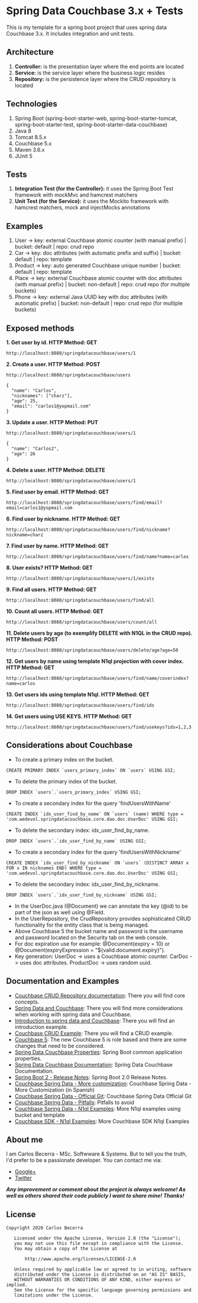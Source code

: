 # Spring Data Couchbase 3.x + Tests

This is my template for a spring boot project that uses spring data Couchbase 3.x. It includes integration and unit tests.

## Architecture
 
 1. **Controller:** is the presentation layer where the end points are located
 2. **Service:** is the service layer where the business logic resides
 3. **Repository:** is the persistence layer where the CRUD repository is located
 
## Technologies

1. Spring Boot (spring-boot-starter-web, spring-boot-starter-tomcat, spring-boot-starter-test, spring-boot-starter-data-couchbase)
2. Java 8
3. Tomcat 8.5.x
4. Couchbase 5.x
5. Maven 3.6.x
6. JUnit 5

## Tests

 1. **Integration Test (for the Controller):** it uses the Spring Boot Test framework with mockMvc and hamcrest matchers
 2. **Unit Test (for the Service):** it uses the Mockito framework with hamcrest matchers, mock and injectMocks annotations 
 
## Examples

1. User -> key: external Couchbase atomic counter (with manual prefix) | bucket: default | repo: crud repo
2. Car -> key: doc attributes (with automatic prefix and suffix) | bucket: default | repo: template
3. Product -> key: auto generated Couchbase unique number | bucket: default | repo: template
4. Place -> key: external Couchbase atomic counter with doc attributes (with manual prefix) | bucket: non-default | repo: crud repo (for multiple buckets)
5. Phone -> key: external Java UUID key with doc attributes (with automatic prefix) | bucket: non-default | repo: crud repo (for multiple buckets)

## Exposed methods

**1. Get user by id. HTTP Method: GET**

```
http://localhost:8080/springdatacouchbase/users/1
```

**2. Create a user. HTTP Method: POST**

```
http://localhost:8080/springdatacouchbase/users
```
```
{
  "name": "Carlos",
  "nicknames": ["charz"],
  "age": 25,
  "email": "carlos1@yopmail.com"
}
```

**3. Update a user. HTTP Method: PUT**

```
http://localhost:8080/springdatacouchbase/users/1
```
```
{
  "name": "Carlos2",
  "age": 26
}
```

**4. Delete a user. HTTP Method: DELETE**

```
http://localhost:8080/springdatacouchbase/users/1
```

**5. Find user by email. HTTP Method: GET**

```
http://localhost:8080/springdatacouchbase/users/find/email?email=carlos1@yopmail.com
```

**6. Find user by nickname. HTTP Method: GET**

```
http://localhost:8080/springdatacouchbase/users/find/nickname?nickname=charz
```

**7. Find user by name. HTTP Method: GET**

```
http://localhost:8080/springdatacouchbase/users/find/name?name=carlos
```

**8. User exists? HTTP Method: GET**

```
http://localhost:8080/springdatacouchbase/users/1/exists
```

**9. Find all users. HTTP Method: GET**

```
http://localhost:8080/springdatacouchbase/users/find/all
```

**10. Count all users. HTTP Method: GET**

```
http://localhost:8080/springdatacouchbase/users/count/all
```

**11. Delete users by age (to exemplify DELETE with N1QL in the CRUD repo). HTTP Method: POST**

```
http://localhost:8080/springdatacouchbase/users/delete/age?age=50
```

**12. Get users by name using template N1ql projection with cover index. HTTP Method: GET**

```
http://localhost:8080/springdatacouchbase/users/find/name/coverindex?name=carlos
```

**13. Get users ids using template N1ql. HTTP Method: GET**

```
http://localhost:8080/springdatacouchbase/users/find/ids
```

**14. Get users using USE KEYS. HTTP Method: GET**

```
http://localhost:8080/springdatacouchbase/users/find/usekeys?ids=1,2,3
```


## Considerations about Couchbase
 
 * To create a primary index on the bucket.
 
 ```
 CREATE PRIMARY INDEX `users_primary_index` ON `users` USING GSI;
 ```
 * To delete the primary index of the bucket.
 
 ```
 DROP INDEX `users`.`users_primary_index` USING GSI;
 ```
  * To create a secondary index for the query 'findUsersWithName'
  
 ```
 CREATE INDEX `idx_user_find_by_name` ON `users` (name) WHERE type = 'com.wedevol.springdatacouchbase.core.dao.doc.UserDoc' USING GSI;
 ```
  * To delete the secondary index: idx_user_find_by_name.
  
 ```
 DROP INDEX `users`.`idx_user_find_by_name` USING GSI;
 ```
   * To create a secondary index for the query 'findUsersWithNickname'
   
 ```
 CREATE INDEX `idx_user_find_by_nickname` ON `users` (DISTINCT ARRAY x FOR x IN nicknames END) WHERE type = 'com.wedevol.springdatacouchbase.core.dao.doc.UserDoc' USING GSI;
 ```
   * To delete the secondary index: idx_user_find_by_nickname.
   
 ```
 DROP INDEX `users`.`idx_user_find_by_nickname` USING GSI;
 ```
 * In the UserDoc.java (@Document) we can annotate the key (@id) to be part of the json as well using @Field.
 * In the UserRepository, the CrudRepository provides sophisticated CRUD functionality for the entity class that is being managed.
 * Above Couchbase 5 the bucket name and password is the username and password located on the Security tab on the web console.
 * For doc expiration use for example: @Document(expiry = 10) or @Document(expiryExpression = "${valid.document.expiry}").
 * Key generation: UserDoc -> uses a Couchbase atomic counter. CarDoc -> uses doc attributes. ProductDoc -> uses random uuid.

## Documentation and Examples
 
* [Couchbase CRUD Repository documentation](http://docs.spring.io/spring-data/couchbase/docs/current/reference/html/#repositories.core-concepts): There you will find core concepts.
* [Spring Data and Couchbase](https://blog.couchbase.com/spring-data-couchbase-2-is-out-quick-getting-started-with-spring-initializr/): There you will find more considerations when working with spring data and Couchbase.
* [Introduction to spring data and Couchbase](http://www.baeldung.com/spring-data-couchbase): There you will find an introduction example.
* [Couchbase CRUD Example](https://blog.couchbase.com/vaadin-couchbase-crud-sample/): There you will find a CRUD example.
* [Couchbase 5](https://developer.couchbase.com/documentation/server/current/introduction/whats-new.html): The new Couchbase 5 is role based and there are some changes that need to be considered.
* [Spring Data Couchbase Properties](http://s-xu.blogspot.com.ar/2016/09/spring-boot-common-application.html): Spring Boot common application properties.
* [Spring Data Couchbase Documentation](https://docs.spring.io/spring-data/couchbase/docs/3.1.0.M3/reference/html/): Spring Data Couchbase Documentation.
* [Spring Boot 2 - Release Notes](https://github.com/spring-projects/spring-boot/wiki/Spring-Boot-2.0-Release-Notes): Spring Boot 2.0 Release Notes.
* [Couchbase Spring Data - More customization](https://www.adictosaltrabajo.com/2019/01/22/mas-spring-data-couchbase/): Couchbase Spring Data - More Customization (in Spanish)
* [Couchbase Spring Data - Official Git](https://github.com/spring-projects/spring-data-couchbase): Couchbase Spring Data Official Git
* [Couchbase Spring Data - Pitfalls](http://hecodes.com/2019/07/spring-data-couchbase-pitfalls-to-avoid/): Pitfalls to avoid
* [Couchbase Spring Data - N1ql Examples](https://www.codota.com/code/java/methods/com.couchbase.client.java.query.N1qlQuery/simple): More N1ql examples using bucket and template
* [Couchbase SDK - N1ql Examples](https://www.baeldung.com/n1ql-couchbase): More Couchbase SDK N1ql Examples

## About me
I am Carlos Becerra - MSc. Softwware & Systems.  But to tell you the truth, I'd prefer to be a passionate developer. You can contact me via:

* [Google+](https://plus.google.com/+CarlosBecerraRodr%C3%ADguez)
* [Twitter](https://twitter.com/CarlosBecerraRo)

_**Any improvement or comment about the project is always welcome! As well as others shared their code publicly I want to share mine! Thanks!**_

## License
```javas
Copyright 2020 Carlos Becerra

   Licensed under the Apache License, Version 2.0 (the "License");
   you may not use this file except in compliance with the License.
   You may obtain a copy of the License at

       http://www.apache.org/licenses/LICENSE-2.0

   Unless required by applicable law or agreed to in writing, software
   distributed under the License is distributed on an "AS IS" BASIS,
   WITHOUT WARRANTIES OR CONDITIONS OF ANY KIND, either express or implied.
   See the License for the specific language governing permissions and
   limitations under the License.
